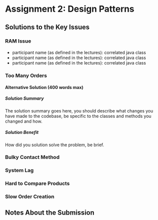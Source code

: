 # Assignment 2: Design Patterns

## Solutions to the Key Issues

### RAM Issue

#### <design pattern name>

- participant name (as defined in the lectures): correlated java class
- participant name (as defined in the lectures): correlated java class
- participant name (as defined in the lectures): correlated java class

### Too Many Orders

#### Alternative Solution (400 words max)

##### Solution Summary

The solution summary goes here, you should describe what changes you have made to the codebase, be specific to the classes and methods you changed and how.

##### Solution Benefit

How did you solution solve the problem, be brief.

### Bulky Contact Method


### System Lag


### Hard to Compare Products


### Slow Order Creation


## Notes About the Submission
